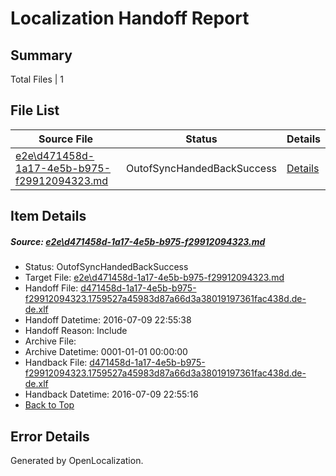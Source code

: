 # <a name='report-top'></a> Localization Handoff Report

## Summary
 Total Files | 1

## File List
 Source File | Status | Details 
 ----------- | ------ | ------- 
 [e2e\d471458d-1a17-4e5b-b975-f29912094323.md](https://github.com/OpenLocalizationTestOrg/oltest/blob/0056917be40ccc6933fcb3729fd36203396d58fc/e2e/d471458d-1a17-4e5b-b975-f29912094323.md) | OutofSyncHandedBackSuccess | [Details](#c50dab9d72f4ec1e724851ad0cd6a509cdc9d2db1)

## Item Details
##### <a name='c50dab9d72f4ec1e724851ad0cd6a509cdc9d2db1'></a> Source: [e2e\d471458d-1a17-4e5b-b975-f29912094323.md](https://github.com/OpenLocalizationTestOrg/oltest/blob/0056917be40ccc6933fcb3729fd36203396d58fc/e2e/d471458d-1a17-4e5b-b975-f29912094323.md)
* Status: OutofSyncHandedBackSuccess
* Target File: [e2e\d471458d-1a17-4e5b-b975-f29912094323.md](https://github.com/OpenLocalizationTestOrg/oltest-dede-fly/blob/87df520ea5a1d88fd708c49a5bd08af4ea631856/e2e/d471458d-1a17-4e5b-b975-f29912094323.md)
* Handoff File: [d471458d-1a17-4e5b-b975-f29912094323.1759527a45983d87a66d3a38019197361fac438d.de-de.xlf](https://github.com/OpenLocalizationTestOrg/olhandoff-e2e/blob/b7887e1ff33f152ed3e08be99ece209f8b28e786/ol-handoff/OpenLocalizationTestOrg/oltest-dede-fly/ci/ht/d471458d-1a17-4e5b-b975-f29912094323.1759527a45983d87a66d3a38019197361fac438d.de-de.xlf)
* Handoff Datetime: 2016-07-09 22:55:38
* Handoff Reason: Include
* Archive File: 
* Archive Datetime: 0001-01-01 00:00:00
* Handback File: [d471458d-1a17-4e5b-b975-f29912094323.1759527a45983d87a66d3a38019197361fac438d.de-de.xlf](https://github.com/OpenLocalizationTestOrg/olhandback-e2e/blob/c8307830c8bf28e1e4cbd26afd317009af252359/ol-handback/OpenLocalizationTestOrg/oltest-dede-fly/ci/ht/d471458d-1a17-4e5b-b975-f29912094323.1759527a45983d87a66d3a38019197361fac438d.de-de.xlf)
* Handback Datetime: 2016-07-09 22:55:16
* [Back to Top](#report-top)


## Error Details

Generated by OpenLocalization.
